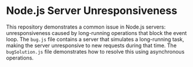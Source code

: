 # Node.js Server Unresponsiveness

This repository demonstrates a common issue in Node.js servers: unresponsiveness caused by long-running operations that block the event loop.  The `bug.js` file contains a server that simulates a long-running task, making the server unresponsive to new requests during that time.  The `bugSolution.js` file demonstrates how to resolve this using asynchronous operations.